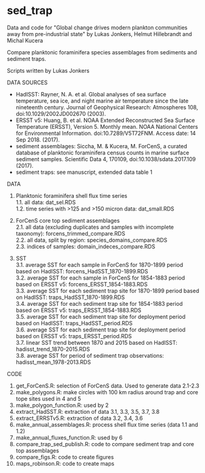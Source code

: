 # sed_trap
Data and code for "Global change drives modern plankton communities away from pre-industrial state" by Lukas Jonkers, Helmut Hillebrandt and Michal Kucera

Compare planktonic foraminifera species assemblages from sediments and sediment traps.

Scripts written by Lukas Jonkers

DATA SOURCES
* HadISST: Rayner, N. A. et al. Global analyses of sea surface temperature, sea ice, and night marine air temperature since the late nineteenth century. Journal of Geophysical Research: Atmospheres 108, doi:10.1029/2002JD002670 (2003).
* ERSST v5: Huang, B. et al. NOAA Extended Reconstructed Sea Surface Temperature (ERSST), Version 5. Monthly mean. NOAA National Centers for Environmental Information. doi:10.7289/V5T72FNM. Access date: 14 Sep 2018.  (2017).
* sediment assemblages: Siccha, M. & Kucera, M. ForCenS, a curated database of planktonic foraminifera census counts in marine surface sediment samples. Scientific Data 4, 170109, doi:10.1038/sdata.2017.109 (2017).
* sediment traps: see manuscript, extended data table 1

DATA
1. Planktonic foraminifera shell flux time series\
1.1. all data: dat_sel.RDS\
1.2. time series with >125 and >150 micron data: dat_small.RDS

2. ForCenS core top sediment assemblages\
2.1. all data (excluding duplicates and samples with incomplete taxonomy): forcens_trimmed_compare.RDS\
2.2. all data, split by region: species_domains_compare.RDS\
2.3. indices of samples: domain_indeces_compare.RDS

3. SST\
3.1. average SST for each sample in ForCenS for 1870-1899 period based on HadISST: forcens_HadSST_1870-1899.RDS\
3.2. average SST for each sample in ForCenS for 1854-1883 period based on ERSST v5: forcens_ERSST_1854-1883.RDS\
3.3. average SST for each sediment trap site for 1870-1899 period based on HadISST: traps_HadSST_1870-1899.RDS\
3.4. average SST for each sediment trap site for 1854-1883 period based on ERSST v5: traps_ERSST_1854-1883.RDS\
3.5. average SST for each sediment trap site for deployment period based on HadISST: traps_HadSST_period.RDS\
3.6. average SST for each sediment trap site for deployment period based on ERSST v5: traps_ERSST_period.RDS\
3.7. linear SST trend between 1870 and 2015 based on HadISST: hadisst_trend_1870-2015.RDS\
3.8. average SST for period of sediment trap observations: hadisst_mean_1978-2013.RDS

CODE
1. get_ForCenS.R: selection of ForCenS data. Used to generate data 2.1-2.3
2. make_polygons.R: make circles with 100 km radius around trap and core tope sites used in 4 and 5
3. make_polygon_function.R: used by 2
4. extract_HadSST.R: extraction of data 3.1, 3.3, 3.5, 3.7, 3.8
5. extract_ERRSTv5.R: extraction of data 3.2, 3.4, 3.6
6. make_annual_assemblages.R: process shell flux time series (data 1.1 and 1.2)
7. make_annual_fluxes_function.R: used by 6
8. compare_trap_sed_publish.R: code to compare sediment trap and core top assemblages
9. compare_figs.R: code to create figures
10. maps_robinson.R: code to create maps
